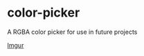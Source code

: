 # color-picker
A RGBA color picker for use in future projects 

[Imgur](https://i.imgur.com/qMXcJQl.png)
